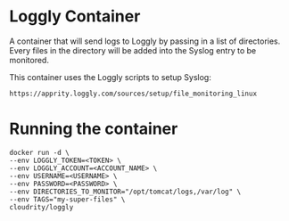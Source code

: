 Loggly Container
=================

A container that will send logs to Loggly by passing in a list of directories.  Every files in the
directory will be added into the Syslog entry to be monitored.

This container uses the Loggly scripts to setup Syslog:

    https://apprity.loggly.com/sources/setup/file_monitoring_linux

Running the container
=======================

    docker run -d \
    --env LOGGLY_TOKEN=<TOKEN> \
    --env LOGGLY_ACCOUNT=<ACCOUNT_NAME> \
    --env USERNAME=<USERNAME> \
    --env PASSWORD=<PASSWORD> \
    --env DIRECTORIES_TO_MONITOR="/opt/tomcat/logs,/var/log" \
    --env TAGS="my-super-files" \
    cloudrity/loggly
